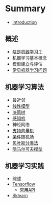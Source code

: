 # Summary

* [Introduction](README.md)

## 概述

* [啥是机器学习？](gai-shu/sha-shi-ji-qi-xue-xi-ff1f.md)
* 机器学习基本概念
* 模型建立与评估
* [常见机器学习问题](gai-shu/chang-jian-ji-qi-xue-xi-wen-ti.md)

## 机器学习算法

* [最近邻](ji-qi-xue-xi-suan-fa/zui-jin-lin.md)
* [线性模型](ji-qi-xue-xi-suan-fa/xian-xing-mo-xing.md)
* [决策树](ji-qi-xue-xi-suan-fa/jue-ce-shu.md)
* [感知机](ji-qi-xue-xi-suan-fa/gan-zhi-ji.md)
* 神经网络
* [支持向量机](ji-qi-xue-xi-suan-fa/zhi-chi-xiang-liang-ji.md)
* [条件随机场](ji-qi-xue-xi-suan-fa/tiao-jian-sui-ji-chang.md)
* [贝叶斯分类法](ji-qi-xue-xi-suan-fa/po-su-bei-xie-si-fa.md)
* [隐马尔可夫模型](ji-qi-xue-xi-suan-fa/yin-ma-er-ke-fu-mo-xing.md)

## 机器学习实践

* 综述
* [Tensorflow](ji-qi-xue-xi-shi-jian/tensorflow.md)
  * [常用API](ji-qi-xue-xi-shi-jian/tensorflow/chang-yong-api.md)
* [Sklearn](ji-qi-xue-xi-shi-jian/sklearn.md)

